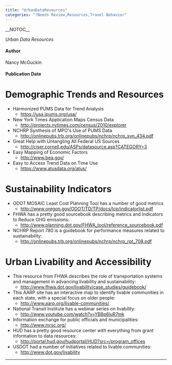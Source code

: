 ```yaml
---
title: "UrbanDataResources"
categories: "!Needs Review,Resources,Travel Behavior"
---
```


\_\_NOTOC\_\_

*Urban Data Resources*

#### Author

Nancy McGuckin

#### Publication Date

Demographic Trends and Resources
================================

-   Harmonized PUMS Data for Trend Analysis
    -   <https://usa.ipums.org/usa/>
-   New York Times Application Maps Census Data
    -   <http://projects.nytimes.com/census/2010/explorer>
-   NCHRP Synthesis of MPO's Use of PUMS Data
    -   <http://onlinepubs.trb.org/onlinepubs/nchrp/nchrp_syn_434.pdf>
-   Great Help with Untangling All Federal US Sources
    -   <http://ciser.cornell.edu/ASPs/datasource.asp?CATEGORY=3>
-   Easy Mapping of Economic Factors
    -   <http://www.bea.gov/>
-   Easy to Access Trend Data on Time Use
    -   <https://www.atusdata.org/atus/>

Sustainability Indicators
=========================

-   ODOT MOSAIC Least Cost Planning Tool has a number of good metrics
    -   <http://www.oregon.gov/ODOT/TD/TP/docs/lcp/indicatorlist.pdf>
-   FHWA has a pretty good sourcebook describing metrics and Indicators to Reduce GHG emissions:
    -   <http://www.planning.dot.gov/FHWA_tool/reference_sourcebook.pdf>
-   NCHRP Report 780 is a guidebook for performance measures related to sustainability:
    -   <http://onlinepubs.trb.org/onlinepubs/nchrp/nchrp_rpt_708.pdf>

Urban Livability and Accessibility
==================================

-   This resource from FHWA describes the role of transportation systems and management in advancing livability and sustainability:
    -   <http://www.fhwa.dot.gov/livability/case_studies/guidebook/>
-   This AARP site has an interactive map to identify livable communities in each state, with a special focus on older people:
    -   <http://www.aarp.org/livable-communities/>
-   National Transit Institute has a webinar series on livability:
    -   <http://www.youtube.com/watch?v=YB8p6luR7mk>
-   Information exchange for public officials and municipalities:
    -   <http://www.mrsc.org/>
-   HUD has a pretty good resource center with everything from grant information to data resources:
    -   <http://portal.hud.gov/hudportal/HUD?src=/program_offices>
-   USDOT had a number of initiatives related to livable communities:
    -   <http://www.dot.gov/livability>

------------------------------------------------------------------------

<comments />

